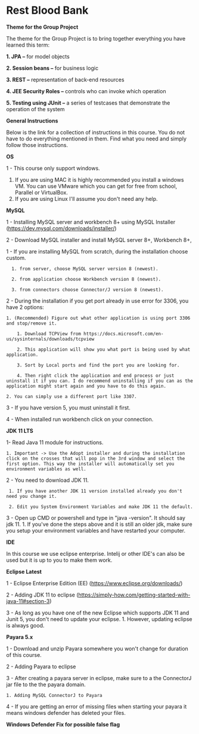 # Rest Blood Bank

**Theme for the Group Project**

The theme for the Group Project is to bring together everything you have learned this term:

**1. JPA –** for model objects

**2. Session beans –** for business logic

**3. REST –** representation of back-end resources

**4. JEE Security Roles –** controls who can invoke which operation

**5. Testing using JUnit –** a series of testcases that demonstrate the operation of the system


**General Instructions**

Below is the link for a collection of instructions in this course. You do not have to do everything mentioned in them. Find what you need and simply follow those instructions.

**OS**

1 - This course only support windows.
   1. If you are using MAC it is highly recommended you install a windows VM. You can use VMware which you can get for free from school, Parallel or VirtualBox.
   2. If you are using Linux I'll assume you don't need any help.

**MySQL**

1 - Installing MySQL server and workbench 8+ using MySQL Installer (https://dev.mysql.com/downloads/installer/)

2 - Download MySQL installer and install MySQL server 8+, Workbench 8+,

1 - If you are installing MySQL from scratch, during the installation choose custom.

      1. from server, choose MySQL server version 8 (newest).
      
      2. from application choose Workbench version 8 (newest).
      
      3. from connectors choose Connector/J version 8 (newest).

2 - During the installation if you get port already in use error for 3306, you have 2 options:
    
    1. (Recommended) Figure out what other application is using port 3306 and stop/remove it.
        
        1. Download TCPView from https://docs.microsoft.com/en-us/sysinternals/downloads/tcpview
        
        2. This application will show you what port is being used by what application.
        
        3. Sort by Local ports and find the port you are looking for.
        
        4. Then right click the application and end process or just uninstall it if you can. I do recommend uninstalling if you can as the application might start again and you have to do this again.
    
    2. You can simply use a different port like 3307.

3 - If you have version 5, you must uninstall it first.

4 - When installed run workbench click on your connection.

**JDK 11 LTS**

1- Read Java 11 module for instructions.
    
    1. Important -> Use the Adopt installer and during the installation click on the crosses that will pop in the 3rd window and select the first option. This way the installer will automatically set you environment variables as well.

2 - You need to download JDK 11.
     
     1. If you have another JDK 11 version installed already you don't need you change it.
     
     2. Edit you System Environment Variables and make JDK 11 the default.

3 - Open up CMD or powershell and type in "java -version". It should say jdk 11.
     1. If you've done the steps above and it is still an older jdk, make sure you setup your environment variables and have restarted your computer.

**IDE**

In this course we use eclipse enterprise. Intelij or other IDE's can also be used but it is up to you to make them work.

**Eclipse Latest**

1 - Eclipse Enterprise Edition (EE) (https://www.eclipse.org/downloads/)

2 - Adding JDK 11 to eclipse (https://simply-how.com/getting-started-with-java-11#section-3)

3 - As long as you have one of the new Eclipse which supports JDK 11 and Junit 5, you don't need to update your eclipse.
    1. However, updating eclipse is always good.

**Payara 5.x**

1 - Download and unzip Payara somewhere you won't change for duration of this course.

2 - Adding Payara to eclipse

3 - After creating a payara server in eclipse, make sure to a the ConnectorJ jar file to the the payara domain.
    
    1. Adding MySQL ConnectorJ to Payara

4 - If you are getting an error of missing files when starting your payara it means windows defender has deleted your files.

**Windows Defender Fix for possible false flag**


